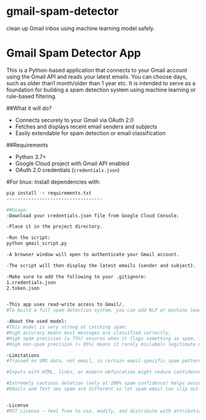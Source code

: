 # gmail-spam-detector
clean up Gmail inbox using machine learning model safely. 

# Gmail Spam Detector App

This is a Python-based application that connects to your Gmail account using the Gmail API and reads your latest emails. You can choose days, such as older than1 month/older than 1 year etc. It is intended to serve as a foundation for building a spam detection system using machine learning or rule-based filtering.

##What it will do?

- Connects securely to your Gmail via OAuth 2.0
- Fetches and displays recent email senders and subjects
- Easily extendable for spam detection or email classification

##Requirements

- Python 3.7+
- Google Cloud project with Gmail API enabled
- OAuth 2.0 credentials (`credentials.json`)

#For linux:
Install dependencies with:

```bash
pip install -r requirements.txt
-----------------------------------

##Usage:
-Download your credentials.json file from Google Cloud Console.

-Place it in the project directory.

-Run the script: 
python gmail_script.py

-A browser window will open to authenticate your Gmail account.

-The script will then display the latest emails (sender and subject).

-Make sure to add the following to your .gitignore:
1.credentials.json
2.token.json


-This app uses read-write access to Gmail/.
#To build a full spam detection system, you can add NLP or machine learning models. In this app I have used, SMS Spam Collection using Naïve Bayes, a well-known and fast baseline for text-based spam detection.

-About the used model:
#This model is very strong at catching spam:
#High accuracy means most messages are classified correctly.
#High spam precision (≥ 75%) ensures when it flags something as spam, it usually is.
#High non-spam precision (> 95%) means it rarely mislabels legitimate messages.

-Limitations
#Trained on SMS data, not email, so certain email-specific spam patterns may slip through.

#Inputs with HTML, links, or modern obfuscation might reduce confidence.

#Extremely cautious deletion (only at 100% spam confidence) helps avoid false positives.
#Emails and Text sms spam are different so lot spam email can slip out-at the same time its safe.


-License
#MIT License — feel free to use, modify, and distribute with attribution.
